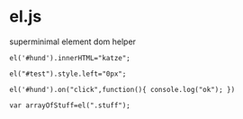 # el.js
superminimal element dom helper

```
el('#hund').innerHTML="katze";
```

```
el("#test").style.left="0px";
```

```
el('#hund').on("click",function(){ console.log("ok"); })
```

```
var arrayOfStuff=el(".stuff");
```

